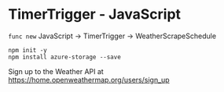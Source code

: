 # TimerTrigger - JavaScript

`func new`
JavaScript -> TimerTrigger -> WeatherScrapeSchedule

```
npm init -y
npm install azure-storage --save
```

Sign up to the Weather API at https://home.openweathermap.org/users/sign_up 